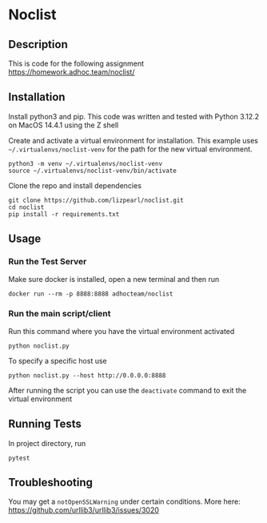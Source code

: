 # Noclist

## Description
This is code for the following assignment https://homework.adhoc.team/noclist/


## Installation
Install python3 and pip.  This code was written and tested with Python 3.12.2 on MacOS 14.4.1 using the Z shell

Create and activate a virtual environment for installation. This example uses `~/.virtualenvs/noclist-venv`
for the path for the new virtual environment.
```
python3 -m venv ~/.virtualenvs/noclist-venv
source ~/.virtualenvs/noclist-venv/bin/activate
```
Clone the repo and install dependencies
```
git clone https://github.com/lizpearl/noclist.git
cd noclist
pip install -r requirements.txt
```

## Usage

### Run the Test Server
Make sure docker is installed, open a new terminal and then run
```
docker run --rm -p 8888:8888 adhocteam/noclist
```

### Run the main script/client
Run this command where you have the virtual environment activated
```
python noclist.py
```
To specify a specific host use
```
python noclist.py --host http://0.0.0.0:8888
```
After running the script you can use the `deactivate` command to exit the 
virtual environment

## Running Tests
In project directory, run 
```
pytest
```

## Troubleshooting
You may get a `notOpenSSLWarning` under certain conditions. More here: https://github.com/urllib3/urllib3/issues/3020